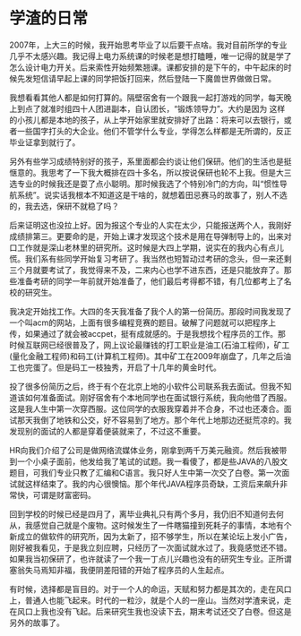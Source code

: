 # 学渣的日常

2007年，上大三的时候，我开始思考毕业了以后要干点啥。我对目前所学的专业几乎不太感兴趣。我记得上电力系统课的时候老是想打瞌睡，唯一记得的就是学了怎么设计电力开关。后来索性开始频繁翘课。课都安排的是下午的，中午起床的时候先发短信请早起上课的同学把饭打回来，然后登陆一下魔兽世界做做日常。  

我想看看其他人都是如何打算的。隔壁宿舍有一个跟我一起打游戏的同学，每天晚上到点了就准时组四十人团进副本，自认团长，“锻炼领导力”。大约是因为 这样的小孩儿都是本地的孩子，从上学开始家里就安排好了出路：将来可以去银行，或者一些国字打头的大企业。他们不管学什么专业，学得怎么样都是无所谓的，反正毕业证拿到就行了。  

另外有些学习成绩特别好的孩子，系里面都会约谈让他们保研。他们的生活也是挺惬意的。我思考了一下我大概排在四十多名，所以按说保研也轮不上我。但是大三选专业的时候我还是耍了点小聪明。那时候我选了个特别冷门的方向，叫“惯性导航系统”。说实话我根本不知道这是干啥的，就想着田忌赛马的故事了，别人不选的，我去选，保研不就稳了吗？  

后来证明这也没拉上好。因为报这个专业的人实在太少，只能报送两个人，我刚好成绩排第三。更要命的是，开始上课才发现这个技术是用在导弹制导上的，出来对口工作就是深山老林里的研究所。这时候是大四上学期，说实在的我内心有点儿慌。我们系有些同学开始复习考研了。我当然也短暂动过考研的念头，但一来还剩三个月就要考试了，我觉得来不及，二来内心也学不进东西，还是只能放弃了。那些准备考研的同学一年前就开始准备了，他们最后考得都不错，有几位都考上了名校的研究生。  

我决定开始找工作。大四的冬天我准备了我个人的第一份简历。那段时间我发现了一个叫acm的网站，上面有很多编程竞赛的题目。破解了问题就可以把程序上传，如果通过了就会被accpet，挺有成就感的。于是我想找个程序员的工作。那时候互联网已经很普及了，网上议论最赚钱的打工职业是油工(石油工程师)，矿工(量化金融工程师)和码工(计算机工程师)。其中矿工在2009年崩盘了，几年之后油工也完蛋了。但是码工一枝独秀，开启了十几年的黄金时代。  

投了很多份简历之后，终于有个在北京上地的小软件公司联系我去面试。但我不知道该如何准备面试。刚好宿舍有个本地同学也在面试银行系统，我向他借了西服。这是我人生中第一次穿西服。这位同学的衣服我穿着并不合身，不过也还凑合。面试那天我倒了地铁和公交，好不容易到了地方。那个年代上地那边还挺荒凉的。我发现别的面试的人都是穿着便装就来了，不过这不重要。  

HR向我们介绍了公司是做网络流媒体业务，刚拿到两千万美元融资。然后我被带到一个小桌子面前，他发给我了笔试的试题。我一看傻了，都是些JAVA的八股文题目，可我们专业只教了汇编和C语言。我只好人生中第一次交了白卷。第一次面试就这样结束了。我的内心很懊恼。那个年代JAVA程序员奇缺，工资后来飙升非常快，可谓是财富密码。  

回到学校的时候已经是四月了，离毕业典礼只有两个多月，我仍旧不知道何去何从，我感觉自己就是个废物。这时候发生了一件瞎猫撞到死耗子的事情，本地有个新成立的做软件的研究所，因为太新了，招不够学生，所以在某论坛上发小广告，刚好被我看见，于是我立刻应聘，只经历了一次面试就水过了。我竟感觉还不错。如果我当初保研了，也许就读了一个我一丁点儿兴趣也没有的研究生专业。正所谓塞翁失马焉知非福，我便阴差阳错的开始了程序员的人生起点。  

有时候，选择都是盲目的。对于一个人的命运，天赋和努力都是其次的，走在风口上，普通人也能飞起来。时代的一粒沙，就是个人的一座山。当然对学渣来说，走在风口上我也没有飞起。后来研究生我也没读下去，期末考试还交了白卷。但这是另外的故事了。  








